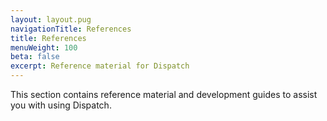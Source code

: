 ```yaml
---
layout: layout.pug
navigationTitle: References
title: References
menuWeight: 100
beta: false
excerpt: Reference material for Dispatch
---
```

This section contains reference material and development guides to assist you with using Dispatch.
